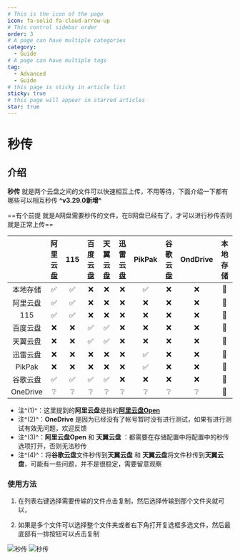 ```yaml
---
# This is the icon of the page
icon: fa-solid fa-cloud-arrow-up
# This control sidebar order
order: 3
# A page can have multiple categories
category:
  - Guide
# A page can have multiple tags
tag:
  - Advanced
  - Guide
# this page is sticky in article list
sticky: true
# this page will appear in starred articles
star: true
---
```



# 秒传

## **介绍**

**秒传** 就是两个云盘之间的文件可以快速相互上传，不用等待，下面介绍一下都有哪些可以相互秒传 **^v3.29.0新增^**

==有个前提 就是A网盘需要秒传的文件，在B网盘已经有了，才可以进行秒传否则就是正常上传==

|          |      阿里云盘      |        115         |      百度云盘      |      天翼云盘      |    迅雷云盘     |       PikPak       |    谷歌云盘     |    OndDrive     |    本地存储     |
| :------: | :----------------: | :----------------: | :----------------: | :----------------: | :-------------: | :----------------: | :-------------: | :-------------: | :-------------: |
| 本地存储 | :white_check_mark: | :white_check_mark: |        :x:         |        :x:         |       :x:       | :white_check_mark: |       :x:       |       :x:       | :no_entry_sign: |
| 阿里云盘 | :white_check_mark: | :white_check_mark: |        :x:         |        :x:         |       :x:       |        :x:         |       :x:       |       :x:       | :no_entry_sign: |
|   115    | :white_check_mark: | :white_check_mark: |        :x:         |        :x:         |       :x:       |        :x:         |       :x:       |       :x:       | :no_entry_sign: |
| 百度云盘 |        :x:         |        :x:         | :white_check_mark: | :white_check_mark: |       :x:       |        :x:         |       :x:       |       :x:       | :no_entry_sign: |
| 天翼云盘 |        :x:         |        :x:         | :white_check_mark: | :white_check_mark: |       :x:       |        :x:         |       :x:       |       :x:       | :no_entry_sign: |
| 迅雷云盘 |        :x:         |        :x:         |        :x:         |        :x:         |       :x:       | :white_check_mark: |       :x:       |       :x:       | :no_entry_sign: |
|  PikPak  |        :x:         |        :x:         |        :x:         |        :x:         |       :x:       | :white_check_mark: |       :x:       |       :x:       | :no_entry_sign: |
| 谷歌云盘 | :white_check_mark: | :white_check_mark: | :white_check_mark: | :white_check_mark: |       :x:       |        :x:         |       :x:       |       :x:       | :no_entry_sign: |
| OneDrive |  :grey_question:   |  :grey_question:   |  :grey_question:   |  :grey_question:   | :grey_question: |  :grey_question:   | :grey_question: | :grey_question: | :no_entry_sign: |

- 注^(1)^：这里提到的**阿里云盘**是指的[**阿里云盘Open**](../../../zh/guide/drivers/aliyundrive_open.md)
- 注^(2)^：**OneDrive** 是因为已经没有了帐号暂时没有进行测试，如果有进行测试有效无问题，欢迎反馈
- 注^(3)^：**阿里云盘Open** 和 **天翼云盘** ：都需要在存储配置中将配置中的秒传选项打开，否则无法秒传
- 注^(4)^：将**谷歌云盘**文件秒传到**天翼云盘** 和 **天翼云盘**将文件秒传到**天翼云盘**，可能有一些问题，并不是很稳定，需要留意观察



### **使用方法**

1. 在列表右键选择需要传输的文件点击复制，然后选择传输到那个文件夹就可以，

2. 如果是多个文件可以选择整个文件夹或者右下角打开复选框多选文件，然后最底部有一排按钮可以点击复制

<div class="image-preview">  
    <img src="/img/advanced/r_upload_1.png" alt="秒传" title="秒传"/>
    <img src="/img/advanced/r_upload_2.png" alt="秒传" title="秒传"/>
</div>

